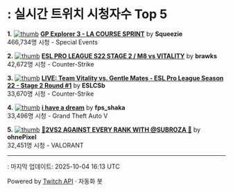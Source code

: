 # : 실시간 트위치 시청자수 Top 5

**1.** [![thumb](https://static-cdn.jtvnw.net/previews-ttv/live_user_squeezie-320x180.jpg)](https://twitch.tv/Squeezie)
**[GP Explorer 3 - LA COURSE SPRINT](https://twitch.tv/Squeezie)** by **Squeezie**<br>466,734명 시청  - Special Events

**2.** [![thumb](https://static-cdn.jtvnw.net/previews-ttv/live_user_brawks-320x180.jpg)](https://twitch.tv/brawks)
**[ESL PRO LEAGUE S22 STAGE 2 / M8 vs VITALITY](https://twitch.tv/brawks)** by **brawks**<br>42,672명 시청  - Counter-Strike

**3.** [![thumb](https://static-cdn.jtvnw.net/previews-ttv/live_user_eslcsb-320x180.jpg)](https://twitch.tv/ESLCSb)
**[LIVE: Team Vitality vs. Gentle Mates - ESL Pro League Season 22 - Stage 2 Round #1](https://twitch.tv/ESLCSb)** by **ESLCSb**<br>33,670명 시청  - Counter-Strike

**4.** [![thumb](https://static-cdn.jtvnw.net/previews-ttv/live_user_fps_shaka-320x180.jpg)](https://twitch.tv/fps_shaka)
**[i have a dream](https://twitch.tv/fps_shaka)** by **fps_shaka**<br>33,496명 시청  - Grand Theft Auto V

**5.** [![thumb](https://static-cdn.jtvnw.net/previews-ttv/live_user_ohnepixel-320x180.jpg)](https://twitch.tv/ohnePixel)
**[🔴2VS2 AGAINST EVERY RANK WITH @SUBROZA 🔴](https://twitch.tv/ohnePixel)** by **ohnePixel**<br>32,451명 시청  - VALORANT


---
: 마지막 업데이트: 2025-10-04 16:13 UTC

Powered by [Twitch API](https://dev.twitch.tv/docs/api/reference) · 자동화 봇
